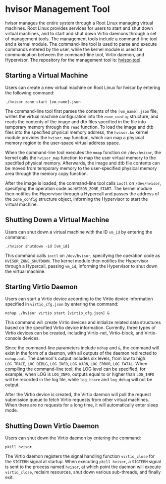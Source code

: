 # hvisor Management Tool

hvisor manages the entire system through a Root Linux managing virtual machines. Root Linux provides services for users to start and shut down virtual machines, and to start and shut down Virtio daemons through a set of management tools. The management tools include a command-line tool and a kernel module. The command-line tool is used to parse and execute commands entered by the user, while the kernel module is used for communication between the command-line tool, Virtio daemon, and Hypervisor. The repository for the management tool is: [hvisor-tool](https://github.com/syswonder/hvisor-tool).

## Starting a Virtual Machine

Users can create a new virtual machine on Root Linux for hvisor by entering the following command:

```
./hvisor zone start [vm_name].json
```

The command-line tool first parses the contents of the `[vm_name].json` file, writes the virtual machine configuration into the `zone_config` structure, and reads the contents of the image and dtb files specified in the file into temporary memory through the `read` function. To load the image and dtb files into the specified physical memory address, the `hvisor.ko` kernel module provides the `hvisor_map` function, which can map a physical memory region to the user-space virtual address space.

When the command-line tool executes the `mmap` function on `/dev/hvisor`, the kernel calls the `hvisor_map` function to map the user virtual memory to the specified physical memory. Afterwards, the image and dtb file contents can be moved from temporary memory to the user-specified physical memory area through the memory copy function.

After the image is loaded, the command-line tool calls `ioctl` on `/dev/hvisor`, specifying the operation code as `HVISOR_ZONE_START`. The kernel module then notifies the Hypervisor through a Hypercall and passes the address of the `zone_config` structure object, informing the Hypervisor to start the virtual machine.

## Shutting Down a Virtual Machine

Users can shut down a virtual machine with the ID `vm_id` by entering the command:

```
./hvisor shutdown -id [vm_id]
```

This command calls `ioctl` on `/dev/hvisor`, specifying the operation code as `HVISOR_ZONE_SHUTDOWN`. The kernel module then notifies the Hypervisor through a Hypercall, passing `vm_id`, informing the Hypervisor to shut down the virtual machine.

## Starting Virtio Daemon

Users can start a Virtio device according to the Virtio device information specified in `virtio_cfg.json` by entering the command:

```
nohup ./hvisor virtio start [virtio_cfg.json] &
```

This command will create Virtio devices and initialize related data structures based on the specified Virtio device information. Currently, three types of Virtio devices can be created, including Virtio-net, Virtio-block, and Virtio-console devices.

Since the command-line parameters include `nohup` and `&`, the command will exist in the form of a daemon, with all outputs of the daemon redirected to `nohup.out`. The daemon's output includes six levels, from low to high: `LOG_TRACE`, `LOG_DEBUG`, `LOG_INFO`, `LOG_WARN`, `LOG_ERROR`, `LOG_FATAL`. When compiling the command-line tool, the LOG level can be specified, for example, when LOG is `LOG_INFO`, outputs equal to or higher than `LOG_INFO` will be recorded in the log file, while `log_trace` and `log_debug` will not be output.

After the Virtio device is created, the Virtio daemon will poll the request submission queue to fetch Virtio requests from other virtual machines. When there are no requests for a long time, it will automatically enter sleep mode.

## Shutting Down Virtio Daemon

Users can shut down the Virtio daemon by entering the command:

```
pkill hvisor
```

The Virtio daemon registers the signal handling function `virtio_close` for the `SIGTERM` signal at startup. When executing `pkill hvisor`, a `SIGTERM` signal is sent to the process named `hvisor`, at which point the daemon will execute `virtio_close`, reclaim resources, shut down various sub-threads, and finally exit.
